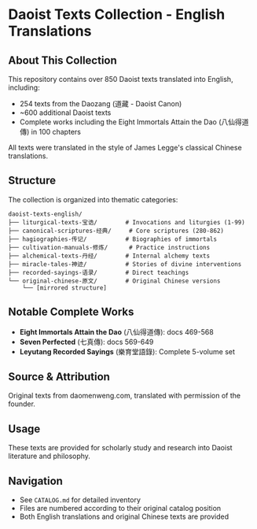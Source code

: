 # Daoist Texts Collection - English Translations

## About This Collection
This repository contains over 850 Daoist texts translated into English, including:
- 254 texts from the Daozang (道藏 - Daoist Canon)
- ~600 additional Daoist texts
- Complete works including the Eight Immortals Attain the Dao (八仙得道傳) in 100 chapters

All texts were translated in the style of James Legge's classical Chinese translations.

## Structure
The collection is organized into thematic categories:

```
daoist-texts-english/
├── liturgical-texts-宝诰/        # Invocations and liturgies (1-99)
├── canonical-scriptures-经典/     # Core scriptures (280-862)
├── hagiographies-传记/           # Biographies of immortals
├── cultivation-manuals-修炼/      # Practice instructions
├── alchemical-texts-丹经/        # Internal alchemy texts
├── miracle-tales-神迹/           # Stories of divine interventions
├── recorded-sayings-语录/        # Direct teachings
└── original-chinese-原文/        # Original Chinese versions
    └── [mirrored structure]
```

## Notable Complete Works
- **Eight Immortals Attain the Dao** (八仙得道傳): docs 469-568
- **Seven Perfected** (七真傳): docs 569-649  
- **Leyutang Recorded Sayings** (樂育堂語錄): Complete 5-volume set

## Source & Attribution
Original texts from daomenweng.com, translated with permission of the founder.

## Usage
These texts are provided for scholarly study and research into Daoist literature and philosophy.

## Navigation
- See `CATALOG.md` for detailed inventory
- Files are numbered according to their original catalog position
- Both English translations and original Chinese texts are provided